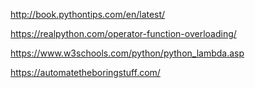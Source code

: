 http://book.pythontips.com/en/latest/

https://realpython.com/operator-function-overloading/

https://www.w3schools.com/python/python_lambda.asp

https://automatetheboringstuff.com/
